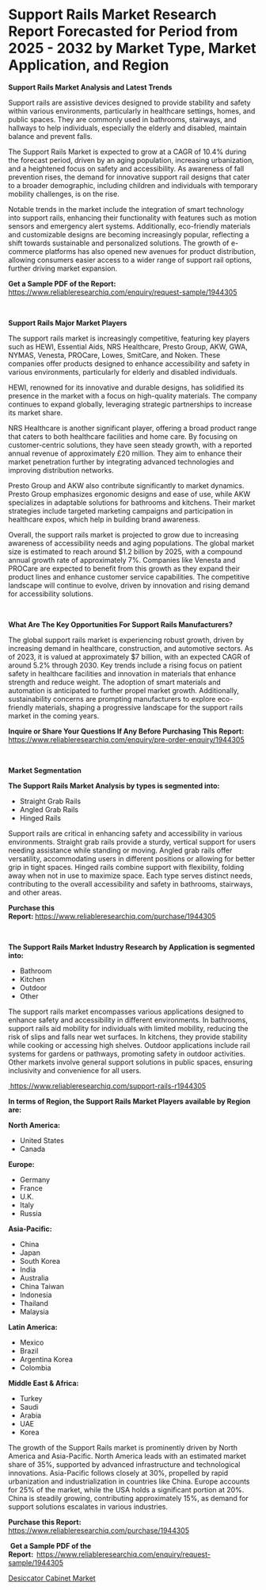 <p><h1>Support Rails Market Research Report Forecasted for Period from 2025 -  2032 by Market Type, Market Application, and Region</h1></p><p><strong>Support Rails Market Analysis and Latest Trends</strong></p>
<p><p>Support rails are assistive devices designed to provide stability and safety within various environments, particularly in healthcare settings, homes, and public spaces. They are commonly used in bathrooms, stairways, and hallways to help individuals, especially the elderly and disabled, maintain balance and prevent falls.</p><p>The Support Rails Market is expected to grow at a CAGR of 10.4% during the forecast period, driven by an aging population, increasing urbanization, and a heightened focus on safety and accessibility. As awareness of fall prevention rises, the demand for innovative support rail designs that cater to a broader demographic, including children and individuals with temporary mobility challenges, is on the rise. </p><p>Notable trends in the market include the integration of smart technology into support rails, enhancing their functionality with features such as motion sensors and emergency alert systems. Additionally, eco-friendly materials and customizable designs are becoming increasingly popular, reflecting a shift towards sustainable and personalized solutions. The growth of e-commerce platforms has also opened new avenues for product distribution, allowing consumers easier access to a wider range of support rail options, further driving market expansion.</p></p>
<p><strong>Get a Sample PDF of the Report:&nbsp;</strong> <a href="https://www.reliableresearchiq.com/enquiry/request-sample/1944305?utm_campaign=2251&utm_medium=2&utm_source=Github&utm_content=ia&utm_term=16022025&utm_id=support-rails">https://www.reliableresearchiq.com/enquiry/request-sample/1944305</a></p>
<p>&nbsp;</p>
<p><strong>Support Rails Major Market Players</strong></p>
<p><p>The support rails market is increasingly competitive, featuring key players such as HEWI, Essential Aids, NRS Healthcare, Presto Group, AKW, GWA, NYMAS, Venesta, PROCare, Lowes, SmitCare, and Noken. These companies offer products designed to enhance accessibility and safety in various environments, particularly for elderly and disabled individuals.</p><p>HEWI, renowned for its innovative and durable designs, has solidified its presence in the market with a focus on high-quality materials. The company continues to expand globally, leveraging strategic partnerships to increase its market share. </p><p>NRS Healthcare is another significant player, offering a broad product range that caters to both healthcare facilities and home care. By focusing on customer-centric solutions, they have seen steady growth, with a reported annual revenue of approximately £20 million. They aim to enhance their market penetration further by integrating advanced technologies and improving distribution networks.</p><p>Presto Group and AKW also contribute significantly to market dynamics. Presto Group emphasizes ergonomic designs and ease of use, while AKW specializes in adaptable solutions for bathrooms and kitchens. Their market strategies include targeted marketing campaigns and participation in healthcare expos, which help in building brand awareness.</p><p>Overall, the support rails market is projected to grow due to increasing awareness of accessibility needs and aging populations. The global market size is estimated to reach around $1.2 billion by 2025, with a compound annual growth rate of approximately 7%. Companies like Venesta and PROCare are expected to benefit from this growth as they expand their product lines and enhance customer service capabilities. The competitive landscape will continue to evolve, driven by innovation and rising demand for accessibility solutions.</p></p>
<p>&nbsp;</p>
<p><strong>What Are The Key Opportunities For Support Rails Manufacturers?</strong></p>
<p><p>The global support rails market is experiencing robust growth, driven by increasing demand in healthcare, construction, and automotive sectors. As of 2023, it is valued at approximately $7 billion, with an expected CAGR of around 5.2% through 2030. Key trends include a rising focus on patient safety in healthcare facilities and innovation in materials that enhance strength and reduce weight. The adoption of smart materials and automation is anticipated to further propel market growth. Additionally, sustainability concerns are prompting manufacturers to explore eco-friendly materials, shaping a progressive landscape for the support rails market in the coming years.</p></p>
<p><strong>Inquire or Share Your Questions If Any Before Purchasing This Report:</strong> <a href="https://www.reliableresearchiq.com/enquiry/pre-order-enquiry/1944305?utm_campaign=2251&utm_medium=2&utm_source=Github&utm_content=ia&utm_term=16022025&utm_id=support-rails">https://www.reliableresearchiq.com/enquiry/pre-order-enquiry/1944305</a></p>
<p>&nbsp;</p>
<p><strong>Market Segmentation</strong></p>
<p><strong>The Support Rails Market Analysis by types is segmented into:</strong></p>
<p><ul><li>Straight Grab Rails</li><li>Angled Grab Rails</li><li>Hinged Rails</li></ul></p>
<p><p>Support rails are critical in enhancing safety and accessibility in various environments. Straight grab rails provide a sturdy, vertical support for users needing assistance while standing or moving. Angled grab rails offer versatility, accommodating users in different positions or allowing for better grip in tight spaces. Hinged rails combine support with flexibility, folding away when not in use to maximize space. Each type serves distinct needs, contributing to the overall accessibility and safety in bathrooms, stairways, and other areas.</p></p>
<p><strong>Purchase this Report:&nbsp;</strong><a href="https://www.reliableresearchiq.com/purchase/1944305?utm_campaign=2251&utm_medium=2&utm_source=Github&utm_content=ia&utm_term=16022025&utm_id=support-rails">https://www.reliableresearchiq.com/purchase/1944305</a></p>
<p>&nbsp;</p>
<p><strong>The Support Rails Market Industry Research by Application is segmented into:</strong></p>
<p><ul><li>Bathroom</li><li>Kitchen</li><li>Outdoor</li><li>Other</li></ul></p>
<p><p>The support rails market encompasses various applications designed to enhance safety and accessibility in different environments. In bathrooms, support rails aid mobility for individuals with limited mobility, reducing the risk of slips and falls near wet surfaces. In kitchens, they provide stability while cooking or accessing high shelves. Outdoor applications include rail systems for gardens or pathways, promoting safety in outdoor activities. Other markets involve general support solutions in public spaces, ensuring inclusivity and convenience for all users.</p></p>
<p><a href="https://www.reliableresearchiq.com/support-rails-r1944305?utm_campaign=2251&utm_medium=2&utm_source=Github&utm_content=ia&utm_term=16022025&utm_id=support-rails">&nbsp;https://www.reliableresearchiq.com/support-rails-r1944305</a></p>
<p><strong>In terms of Region, the Support Rails Market Players available by Region are:</strong></p>
<p>
    <p> <strong> North America: </strong>
        <ul>
            <li>United States</li>
            <li>Canada</li>
        </ul>
        </p> 
    <p> <strong> Europe: </strong>
        <ul>
            <li>Germany</li>
            <li>France</li>
            <li>U.K.</li>
            <li>Italy</li>
            <li>Russia</li>
        </ul>
        </p> 
    <p> <strong> Asia-Pacific: </strong>
        <ul>
            <li>China</li>
            <li>Japan</li>
            <li>South Korea</li>
            <li>India</li>
            <li>Australia</li>
            <li>China Taiwan</li>
            <li>Indonesia</li>
            <li>Thailand</li>
            <li>Malaysia</li>
        </ul>
        </p> 
    <p> <strong> Latin America: </strong>
        <ul>
            <li>Mexico</li>
            <li>Brazil</li>
            <li>Argentina Korea</li>
            <li>Colombia</li>
        </ul>
        </p> 
    <p> <strong> Middle East & Africa: </strong>
        <ul>
            <li>Turkey</li>
            <li>Saudi</li>
            <li>Arabia</li>
            <li>UAE</li>
            <li>Korea</li>
        </ul>
    </p>
    </p>
<p><p>The growth of the Support Rails market is prominently driven by North America and Asia-Pacific. North America leads with an estimated market share of 35%, supported by advanced infrastructure and technological innovations. Asia-Pacific follows closely at 30%, propelled by rapid urbanization and industrialization in countries like China. Europe accounts for 25% of the market, while the USA holds a significant portion at 20%. China is steadily growing, contributing approximately 15%, as demand for support solutions escalates in various industries.</p></p>
<p><strong>Purchase this Report: </strong><a href="https://www.reliableresearchiq.com/purchase/1944305?utm_campaign=2251&utm_medium=2&utm_source=Github&utm_content=ia&utm_term=16022025&utm_id=support-rails">https://www.reliableresearchiq.com/purchase/1944305</a></p>
<p>&nbsp;<strong>Get a Sample PDF of the Report:&nbsp;&nbsp;</strong><a href="https://www.reliableresearchiq.com/enquiry/request-sample/1944305?utm_campaign=2251&utm_medium=2&utm_source=Github&utm_content=ia&utm_term=16022025&utm_id=support-rails">https://www.reliableresearchiq.com/enquiry/request-sample/1944305</a></p>
<p><strong></strong></p>
<p><p><a href="https://github.com/AngelaWalsh696/Market-Research-Report-List-1/blob/main/desiccator-cabinet-market.md?utm_campaign=2251&utm_medium=2&utm_source=Github&utm_content=ia&utm_term=16022025&utm_id=support-rails">Desiccator Cabinet Market</a></p></p>